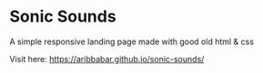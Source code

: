 # Sonic Sounds
A simple responsive landing page made with good old html &amp; css

Visit here: https://aribbabar.github.io/sonic-sounds/
